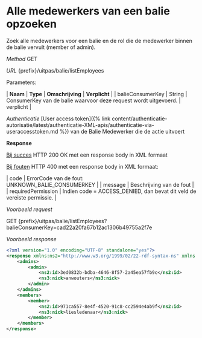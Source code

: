 ---
---

# Alle medewerkers van een balie opzoeken

Zoek alle medewerkers voor een balie en de rol die de medewerker binnen de balie vervult (member of admin).

_Method_
GET

_URL_
{prefix}/uitpas/balie/listEmployees

Parameters:

| **Naam** | **Type** | **Omschrijving** | **Verplicht** |
| balieConsumerKey | String | ConsumerKey van de balie waarvoor deze request wordt uitgevoerd. | verplicht |

_Authenticatie_
[User access token]({% link content/authenticatie-autorisatie/latest/authenticatie-XML-apis/authenticatie-via-useraccesstoken.md %}) van de Balie Medewerker die de actie uitvoert

**Response**

<u>Bij succes</u>
HTTP 200 OK met een response body in XML formaat

<u>Bij fouten</u>
HTTP 400 met een response body in XML formaat:

| code | ErrorCode van de fout:<br>UNKNOWN_BALIE_CONSUMERKEY |
| message | Beschrijving van de fout |
| requiredPermission | Indien code = ACCESS_DENIED, dan bevat dit veld de vereiste permissie. |

_Voorbeeld request_

GET {prefix}/uitpas/balie/listEmployees?balieConsumerKey=cad22a20fa67b12ac1306b49755a2f7e

_Voorbeeld response_


~~~xml
<?xml version="1.0" encoding="UTF-8" standalone="yes"?>
<response xmlns:ns2="http://www.w3.org/1999/02/22-rdf-syntax-ns" xmlns:ns3="http://xmlns.com/foaf/0.1/">
    <admins>
    	<admin>
        	<ns2:id>3ed0832b-bdba-4646-8f57-2a45ea57fb9c</ns2:id>
        	<ns3:nick>anwouters</ns3:nick>
    	</admin>
    </admins>
    <members>
    	<member>
        	<ns2:id>971ca557-8e4f-4520-91c8-cc2594e4ab9f</ns2:id>
        	<ns3:nick>liesledenaar</ns3:nick>
    	</member>
    </members>
</response>
~~~
